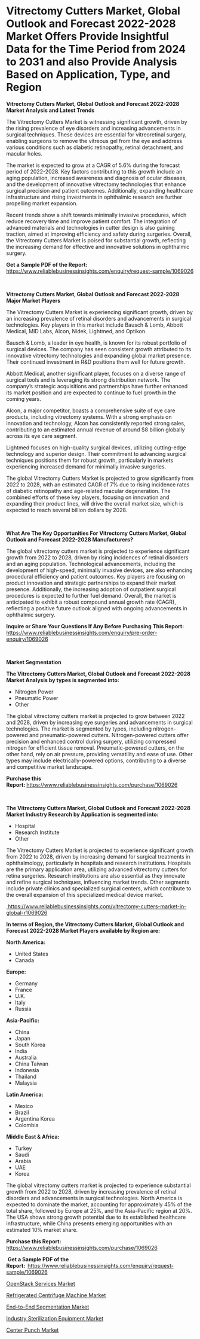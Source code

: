 <p><h1>Vitrectomy Cutters Market, Global Outlook and Forecast 2022-2028 Market Offers Provide Insightful Data for the Time Period from 2024 to 2031 and also Provide Analysis Based on Application, Type, and Region</h1></p><p><strong>Vitrectomy Cutters Market, Global Outlook and Forecast 2022-2028 Market Analysis and Latest Trends</strong></p>
<p><p>The Vitrectomy Cutters Market is witnessing significant growth, driven by the rising prevalence of eye disorders and increasing advancements in surgical techniques. These devices are essential for vitreoretinal surgery, enabling surgeons to remove the vitreous gel from the eye and address various conditions such as diabetic retinopathy, retinal detachment, and macular holes. </p><p>The market is expected to grow at a CAGR of 5.6% during the forecast period of 2022-2028. Key factors contributing to this growth include an aging population, increased awareness and diagnosis of ocular diseases, and the development of innovative vitrectomy technologies that enhance surgical precision and patient outcomes. Additionally, expanding healthcare infrastructure and rising investments in ophthalmic research are further propelling market expansion. </p><p>Recent trends show a shift towards minimally invasive procedures, which reduce recovery time and improve patient comfort. The integration of advanced materials and technologies in cutter design is also gaining traction, aimed at improving efficiency and safety during surgeries. Overall, the Vitrectomy Cutters Market is poised for substantial growth, reflecting the increasing demand for effective and innovative solutions in ophthalmic surgery.</p></p>
<p><strong>Get a Sample PDF of the Report:&nbsp;</strong> <a href="https://www.reliablebusinessinsights.com/enquiry/request-sample/1069026">https://www.reliablebusinessinsights.com/enquiry/request-sample/1069026</a></p>
<p>&nbsp;</p>
<p><strong>Vitrectomy Cutters Market, Global Outlook and Forecast 2022-2028 Major Market Players</strong></p>
<p><p>The Vitrectomy Cutters Market is experiencing significant growth, driven by an increasing prevalence of retinal disorders and advancements in surgical technologies. Key players in this market include Bausch & Lomb, Abbott Medical, MID Labs, Alcon, Nidek, Lightmed, and Optikon.</p><p>Bausch & Lomb, a leader in eye health, is known for its robust portfolio of surgical devices. The company has seen consistent growth attributed to its innovative vitrectomy technologies and expanding global market presence. Their continued investment in R&D positions them well for future growth.</p><p>Abbott Medical, another significant player, focuses on a diverse range of surgical tools and is leveraging its strong distribution network. The company’s strategic acquisitions and partnerships have further enhanced its market position and are expected to continue to fuel growth in the coming years.</p><p>Alcon, a major competitor, boasts a comprehensive suite of eye care products, including vitrectomy systems. With a strong emphasis on innovation and technology, Alcon has consistently reported strong sales, contributing to an estimated annual revenue of around $8 billion globally across its eye care segment.</p><p>Lightmed focuses on high-quality surgical devices, utilizing cutting-edge technology and superior design. Their commitment to advancing surgical techniques positions them for robust growth, particularly in markets experiencing increased demand for minimally invasive surgeries.</p><p>The global Vitrectomy Cutters Market is projected to grow significantly from 2022 to 2028, with an estimated CAGR of 7% due to rising incidence rates of diabetic retinopathy and age-related macular degeneration. The combined efforts of these key players, focusing on innovation and expanding their product lines, will drive the overall market size, which is expected to reach several billion dollars by 2028.</p></p>
<p>&nbsp;</p>
<p><strong>What Are The Key Opportunities For Vitrectomy Cutters Market, Global Outlook and Forecast 2022-2028 Manufacturers?</strong></p>
<p><p>The global vitrectomy cutters market is projected to experience significant growth from 2022 to 2028, driven by rising incidences of retinal disorders and an aging population. Technological advancements, including the development of high-speed, minimally invasive devices, are also enhancing procedural efficiency and patient outcomes. Key players are focusing on product innovation and strategic partnerships to expand their market presence. Additionally, the increasing adoption of outpatient surgical procedures is expected to further fuel demand. Overall, the market is anticipated to exhibit a robust compound annual growth rate (CAGR), reflecting a positive future outlook aligned with ongoing advancements in ophthalmic surgery.</p></p>
<p><strong>Inquire or Share Your Questions If Any Before Purchasing This Report:</strong> <a href="https://www.reliablebusinessinsights.com/enquiry/pre-order-enquiry/1069026">https://www.reliablebusinessinsights.com/enquiry/pre-order-enquiry/1069026</a></p>
<p>&nbsp;</p>
<p><strong>Market Segmentation</strong></p>
<p><strong>The Vitrectomy Cutters Market, Global Outlook and Forecast 2022-2028 Market Analysis by types is segmented into:</strong></p>
<p><ul><li>Nitrogen Power</li><li>Pneumatic Power</li><li>Other</li></ul></p>
<p><p>The global vitrectomy cutters market is projected to grow between 2022 and 2028, driven by increasing eye surgeries and advancements in surgical technologies. The market is segmented by types, including nitrogen-powered and pneumatic-powered cutters. Nitrogen-powered cutters offer precision and enhanced control during surgery, utilizing compressed nitrogen for efficient tissue removal. Pneumatic-powered cutters, on the other hand, rely on air pressure, providing versatility and ease of use. Other types may include electrically-powered options, contributing to a diverse and competitive market landscape.</p></p>
<p><strong>Purchase this Report:&nbsp;</strong><a href="https://www.reliablebusinessinsights.com/purchase/1069026">https://www.reliablebusinessinsights.com/purchase/1069026</a></p>
<p>&nbsp;</p>
<p><strong>The Vitrectomy Cutters Market, Global Outlook and Forecast 2022-2028 Market Industry Research by Application is segmented into:</strong></p>
<p><ul><li>Hospital</li><li>Research Institute</li><li>Other</li></ul></p>
<p><p>The Vitrectomy Cutters Market is projected to experience significant growth from 2022 to 2028, driven by increasing demand for surgical treatments in ophthalmology, particularly in hospitals and research institutions. Hospitals are the primary application area, utilizing advanced vitrectomy cutters for retina surgeries. Research institutions are also essential as they innovate and refine surgical techniques, influencing market trends. Other segments include private clinics and specialized surgical centers, which contribute to the overall expansion of this specialized medical device market.</p></p>
<p><a href="https://www.reliablebusinessinsights.com/vitrectomy-cutters-market-in-global-r1069026">&nbsp;https://www.reliablebusinessinsights.com/vitrectomy-cutters-market-in-global-r1069026</a></p>
<p><strong>In terms of Region, the Vitrectomy Cutters Market, Global Outlook and Forecast 2022-2028 Market Players available by Region are:</strong></p>
<p>
    <p> <strong> North America: </strong>
        <ul>
            <li>United States</li>
            <li>Canada</li>
        </ul>
        </p> 
    <p> <strong> Europe: </strong>
        <ul>
            <li>Germany</li>
            <li>France</li>
            <li>U.K.</li>
            <li>Italy</li>
            <li>Russia</li>
        </ul>
        </p> 
    <p> <strong> Asia-Pacific: </strong>
        <ul>
            <li>China</li>
            <li>Japan</li>
            <li>South Korea</li>
            <li>India</li>
            <li>Australia</li>
            <li>China Taiwan</li>
            <li>Indonesia</li>
            <li>Thailand</li>
            <li>Malaysia</li>
        </ul>
        </p> 
    <p> <strong> Latin America: </strong>
        <ul>
            <li>Mexico</li>
            <li>Brazil</li>
            <li>Argentina Korea</li>
            <li>Colombia</li>
        </ul>
        </p> 
    <p> <strong> Middle East & Africa: </strong>
        <ul>
            <li>Turkey</li>
            <li>Saudi</li>
            <li>Arabia</li>
            <li>UAE</li>
            <li>Korea</li>
        </ul>
    </p>
    </p>
<p><p>The global vitrectomy cutters market is projected to experience substantial growth from 2022 to 2028, driven by increasing prevalence of retinal disorders and advancements in surgical technologies. North America is expected to dominate the market, accounting for approximately 45% of the total share, followed by Europe at 25%, and the Asia-Pacific region at 20%. The USA shows strong growth potential due to its established healthcare infrastructure, while China presents emerging opportunities with an estimated 10% market share.</p></p>
<p><strong>Purchase this Report: </strong><a href="https://www.reliablebusinessinsights.com/purchase/1069026">https://www.reliablebusinessinsights.com/purchase/1069026</a></p>
<p>&nbsp;<strong>Get a Sample PDF of the Report:&nbsp;&nbsp;</strong><a href="https://www.reliablebusinessinsights.com/enquiry/request-sample/1069026">https://www.reliablebusinessinsights.com/enquiry/request-sample/1069026</a></p>
<p><strong></strong></p>
<p><p><a href="https://medium.com/@dovansangxd/openstack-services-market-market-segmentation-geographical-regions-and-market-forcast-till-2031-8a1ee677ed16">OpenStack Services Market</a></p><p><a href="https://www.linkedin.com/pulse/insights-refrigerated-centrifuge-machine-industry-market-nzq7e?trackingId=FAEICyBXTw2k3uyij%2FVRDQ%3D%3D">Refrigerated Centrifuge Machine Market</a></p><p><a href="https://medium.com/@dovansangxd/end-to-end-segmentation-market-global-market-insights-and-sales-trends-2024-to-2031-7d8d690b5f06">End-to-End Segmentation Market</a></p><p><a href="https://issuu.com/reportprime-2/docs/industry-sterilization-equipment-ma_5f6689d1a9299a">Industry Sterilization Equipment Market</a></p><p><a href="https://www.linkedin.com/pulse/center-punch-market-forecasts-trends-impact-analysis-2024--tkhyf?trackingId=9dTn2N%2BbTxyJQPwwZBRobA%3D%3D">Center Punch Market</a></p></p>